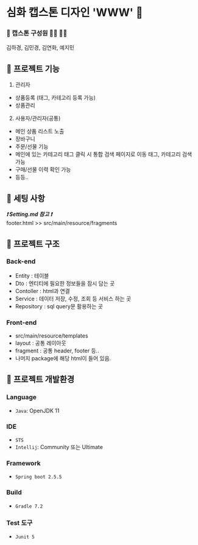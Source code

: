 # 심화 캡스톤 디자인 'WWW' 👋

### 🌠 캡스톤 구성원 🙇‍♀ 🙇‍♂  
김하경, 김민경, 김연화, 예지민

## 🌠 프로젝트 기능  
1. 관리자
- 상품등록 (태그, 카테고리 등록 가능)
- 상품관리

2. 사용자/관리자(공통)
- 메인 상품 리스트 노출
- 장바구니
- 주문/선물 기능
- 메인에 있는 카테고리 <a>태그 클릭 시 통합 검색 페이지로 이동
  태그, 카테고리 검색 가능
- 구매/선물 이력 확인 가능
- 등등..

## 🌠 세팅 사항  
***❗ Setting.md 참고 ❗***  
footer.html >> src/main/resource/fragments 

## 🌠 프로젝트 구조

### Back-end
- Entity : 테이블
- Dto : 엔티티에 필요한 정보들을 잠시 담는 곳
- Contoller : html과 연결 
- Service : 데이터 저장, 수정, 조회 등 서비스 하는 곳
- Repository : sql query문 활용하는 곳

### Front-end
- src/main/resource/templates
- layout : 공통 레이아웃
- fragment : 공통 header, footer 등.. 
- 나머지 package에 해당 html이 들어 있음.


## 🧶 프로젝트 개발환경  
### Language
- `Java`: OpenJDK 11

### IDE
- `STS`
- `Intellij`: Community 또는 Ultimate

### Framework 
- `Spring boot 2.5.5`

### Build
- `Gradle 7.2`

### Test 도구
- `Junit 5`
